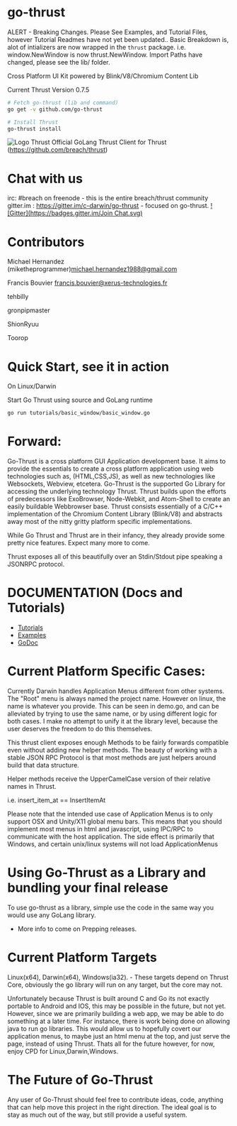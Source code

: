 go-thrust
=========

ALERT - Breaking Changes.
Please See Examples, and Tutorial Files, however Tutorial Readmes have not yet been updated..
Basic Breakdown is, alot of intializers are now wrapped in the `thrust` package.
i.e. window.NewWindow is now thrust.NewWindow.
Import Paths have changed, please see the lib/ folder.

Cross Platform UI Kit powered by Blink/V8/Chromium Content Lib

Current Thrust Version 0.7.5

```bash
# Fetch go-thrust (lib and command)
go get -v github.com/go-thrust

# Install Thrust
go-thrust install
```

![Logo Thrust](http://i.imgur.com/DwFKI0J.png)
Official GoLang Thrust Client for Thrust (https://github.com/breach/thrust)

Chat with us
==================
irc: #breach on freenode - this is the entire breach/thrust community
gitter.im : https://gitter.im/c-darwin/go-thrust - focused on go-thrust.
[![Gitter](https://badges.gitter.im/Join Chat.svg)](https://gitter.im/c-darwin/go-thrust?utm_source=badge&utm_medium=badge&utm_campaign=pr-badge&utm_content=badge)

Contributors
===================
Michael Hernandez (miketheprogrammer)<michael.hernandez1988@gmail.com>

Francis Bouvier <francis.bouvier@xerus-technologies.fr>

tehbilly

gronpipmaster

ShionRyuu

Toorop

Quick Start, see it in action
==================
On Linux/Darwin

Start Go Thrust using source and GoLang runtime
```bash
go run tutorials/basic_window/basic_window.go
```

Forward:
==================
Go-Thrust is a cross platform GUI Application development base. It aims to provide the
essentials to create a cross platform application using web technologies such as, (HTML,CSS,JS),
as well as new technologies like Websockets, Webview, etcetera. Go-Thrust is the supported Go Library for accessing the underlying technology Thrust. Thrust builds upon the efforts of predecessors like ExoBrowser, Node-Webkit, and Atom-Shell to create an easily buildable Webbrowser base. Thrust consists essentially of a C/C++ implementation of the Chromium Content Library (Blink/V8) and abstracts away most of the nitty gritty platform specific implementations.

While Go Thrust and Thrust are in their infancy, they already provide some pretty nice features.
Expect many more to come.

Thrust exposes all of this beautifully over an Stdin/Stdout pipe speaking a JSONRPC protocol.

DOCUMENTATION (Docs and Tutorials)
================
* [Tutorials](https://github.com/go-thrust/tree/master/tutorials)
* [Examples](https://github.com/go-thrust/tree/master/examples)
* [GoDoc](http://godoc.org/github.com/go-thrust)


Current Platform Specific Cases:
================
Currently Darwin handles Application Menus different from other systems.
The "Root" menu is always named the project name. However on linux, the name is whatever you provide. This can be seen in demo.go, and can be alleviated by trying to use the same name, or by using different logic for both cases. I make no attempt to unify it at the library level, because the user deserves the freedom to do this themselves.

This thrust client exposes enough Methods to be fairly forwards compatible even without adding new helper methods. The beauty of working with a stable JSON RPC Protocol is that most methods are just helpers around build that data structure.

Helper methods receive the UpperCamelCase version of their relative names in Thrust.

i.e. insert_item_at == InsertItemAt

Please note that the intended use case of Application Menus is to only support 
OSX and Unity/X11 global menu bars. This means that you should implement most menus in html and javascript, using IPC/RPC to communicate with the host application. The side effect is primarily that Windows, and certain unix/linux systems will not load ApplicationMenus


Using Go-Thrust as a Library and bundling your final release
==========================
To use go-thrust as a library, simple use the code in the same way you would use any GoLang library.

- More info to come on Prepping releases.

Current Platform Targets
================
Linux(x64), Darwin(x64), Windows(ia32). - These targets depend on Thrust Core, obviously the go library will run on any target, but the core may not.

Unfortunately because Thrust is built around C and Go its not exactly portable to Android and IOS, this may be possible in the future, but not yet. However, since we are primarily building a web app, we may be able to do something at a later time. For instance, there is work being done on allowing java to run go libraries. This would allow us to hopefully covert our application menus, to maybe just an html menu at the top, and just serve the page, instead of using Thrust. Thats all for the future however, for now, enjoy CPD for Linux,Darwin,Windows.


The Future of Go-Thrust
================
Any user of Go-Thrust should feel free to contribute ideas, code, anything that can help move this project in the right direction. The ideal goal is to stay as much out of the way, but still provide a useful system.
```

